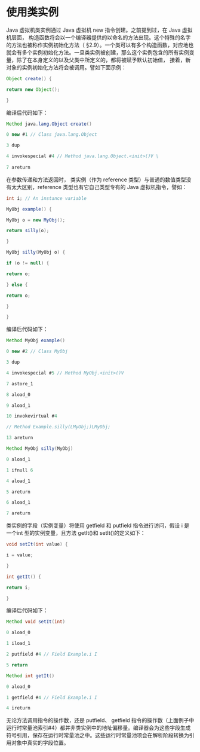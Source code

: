 # 使用类实例 

Java 虚拟机类实例通过 Java 虚拟机 new 指令创建。之前提到过，在 Java 虚拟机层面， 构造函数将会以一个编译器提供的以<init>命名的方法出现。这个特殊的名字的方法也被称作实例初始化方法（ §2.9）。一个类可以有多个构造函数，对应地也就会有多个实例初始化方法。一旦类实例被创建，那么这个实例包含的所有实例变量，除了在本身定义的以及父类中所定义的，都将被赋予默认初始值， 接着，新对象的实例初始化方法将会被调用。譬如下面示例：

```java
Object create() {

return new Object();

}
```

编译后代码如下：

```java
Method java.lang.Object create()

0 new #1 // Class java.lang.Object

3 dup

4 invokespecial #4 // Method java.lang.Object.<init>()V \
  
7 areturn
```

在参数传递和方法返回时， 类实例（作为 reference 类型）与普通的数值类型没有太大区别，reference 类型也有它自己类型专有的 Java 虚拟机指令，譬如：

```java
int i; // An instance variable

MyObj example() {

MyObj o = new MyObj();

return silly(o);

}

MyObj silly(MyObj o) {

if (o != null) {

return o;

} else {

return o;

}

}
```

编译后代码如下：

```java
Method MyObj example()

0 new #2 // Class MyObj

3 dup

4 invokespecial #5 // Method MyObj.<init>()V

7 astore_1

8 aload_0

9 aload_1

10 invokevirtual #4

// Method Example.silly(LMyObj;)LMyObj;

13 areturn

Method MyObj silly(MyObj)

0 aload_1

1 ifnull 6

4 aload_1

5 areturn

6 aload_1

7 areturn
```

类实例的字段（实例变量）将使用 getfield 和 putfield 指令进行访问，假设 i 是一个int 型的实例变量，且方法 getIt()和 setIt()的定义如下：

```java
void setIt(int value) {

i = value;

}

int getIt() {

return i;

}
```

编译后代码如下：

```java
Method void setIt(int)

0 aload_0

1 iload_1

2 putfield #4 // Field Example.i I

5 return

Method int getIt()

0 aload_0

1 getfield #4 // Field Example.i I

4 ireturn
```

无论方法调用指令的操作数，还是 putfield、 getfield 指令的操作数（上面例子中运行时常量池索引#4）都并非类实例中的地址偏移量。编译器会为这些字段生成符号引用，保存在运行时常量池之中。这些运行时常量池项会在解析阶段转换为引用对象中真实的字段位置。 
















